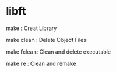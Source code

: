 # libft
make : Creat Library

make clean : Delete Object Files

make fclean: Clean and delete executable

make re : Clean and remake
